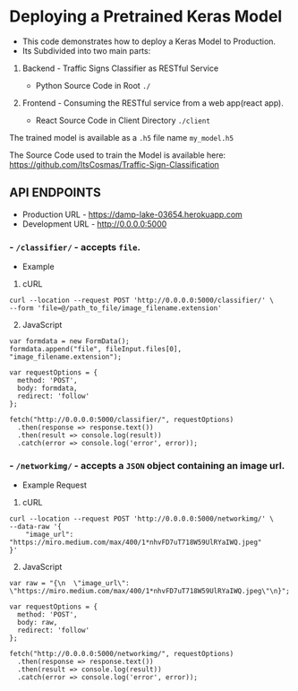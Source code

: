 # Deploying a Pretrained Keras Model

-   This code demonstrates how to deploy a Keras Model to Production.
-   Its Subdivided into two main parts:

1. Backend - Traffic Signs Classifier as RESTful Service

    - Python Source Code in Root `./`

2. Frontend - Consuming the RESTful service from a web app(react app).
    - React Source Code in Client Directory `./client`

The trained model is available as a `.h5` file name `my_model.h5`

The Source Code used to train the Model is available here: https://github.com/ItsCosmas/Traffic-Sign-Classification

## API ENDPOINTS

-   Production URL - https://damp-lake-03654.herokuapp.com
-   Development URL - http://0.0.0.0:5000

### - `/classifier/` - accepts `file`.

-   Example

1. cURL

```
curl --location --request POST 'http://0.0.0.0:5000/classifier/' \
--form 'file=@/path_to_file/image_filename.extension'

```

2. JavaScript

```
var formdata = new FormData();
formdata.append("file", fileInput.files[0], "image_filename.extension");

var requestOptions = {
  method: 'POST',
  body: formdata,
  redirect: 'follow'
};

fetch("http://0.0.0.0:5000/classifier/", requestOptions)
  .then(response => response.text())
  .then(result => console.log(result))
  .catch(error => console.log('error', error));
```

### - `/networkimg/` - accepts a `JSON` object containing an image url.

-   Example Request

1. cURL

```
curl --location --request POST 'http://0.0.0.0:5000/networkimg/' \
--data-raw '{
	"image_url": "https://miro.medium.com/max/400/1*nhvFD7uT718W59UlRYaIWQ.jpeg"
}'
```

2. JavaScript

```
var raw = "{\n	\"image_url\": \"https://miro.medium.com/max/400/1*nhvFD7uT718W59UlRYaIWQ.jpeg\"\n}";

var requestOptions = {
  method: 'POST',
  body: raw,
  redirect: 'follow'
};

fetch("http://0.0.0.0:5000/networkimg/", requestOptions)
  .then(response => response.text())
  .then(result => console.log(result))
  .catch(error => console.log('error', error));
```
